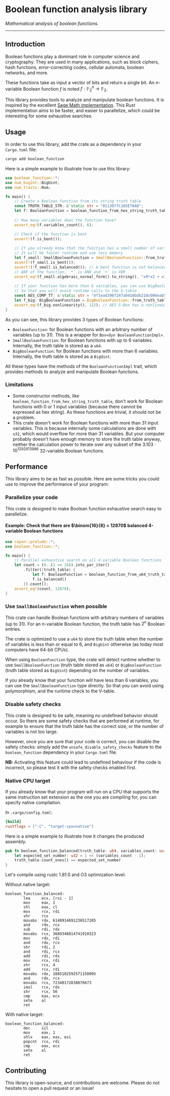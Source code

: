 # Boolean function analysis library

*Mathematical analysis of boolean functions.*

---

## Introduction

Boolean functions play a dominant role in computer science and cryptography.
They are used in many applications, such as block ciphers, hash functions, error-correcting codes, cellular automata, boolean networks, and more.

These functions take as input a vector of bits and return a single bit. An $n$-variable Boolean function $f$ is noted $f: \mathbb{F}_2^n \to \mathbb{F}_2$.

This library provides tools to analyze and manipulate boolean functions.
It is inspired by the excellent [Sage Math implementation](https://doc.sagemath.org/html/en/reference/cryptography/sage/crypto/boolean_function.html).
This Rust implementation aims to be faster, and easier to parallelize, which could be interesting for some exhaustive searches.

## Usage

In order to use this library, add the crate as a dependency in your `Cargo.toml` file:

```bash
cargo add boolean_function
```

Here is a simple example to illustrate how to use this library:

```rust
use boolean_function::*;
use num_bigint::BigUint;
use num_traits::Num;

fn main() {
    // Create a Boolean function from its string truth table
    const TRUTH_TABLE_STR: &'static str = "0113077C165E76A8";
    let f: BooleanFunction = boolean_function_from_hex_string_truth_table(TRUTH_TABLE_STR).unwrap();
    
    // How many variables does the function have?
    assert_eq!(f.variables_count(), 6);

    // Check if the function is bent
    assert!(f.is_bent());
    
    // If you already know that the function has a small number of variables, you can use SmallBooleanFunction
    // It will be faster runtime and use less memory
    let f_small: SmallBooleanFunction = SmallBooleanFunction::from_truth_table(0xac90, 4).unwrap();
    assert!(f_small.is_bent());
    assert!(!f_small.is_balanced()); // A bent function is not balanced
    // ANF of the function, `*` is AND and `+` is XOR
    assert_eq!(f_small.algebraic_normal_form().to_string(), "x0*x2 + x1*x2 + x1*x3 + x2*x3 + x2");
    
    // If your function has more than 6 variables, you can use BigBooleanFunction
    // So that you will avoid runtime calls to the V-table
    const AES_COMP_TT: &'static str = "4f1ead396f247a0410bdb210c006eab568ab4bfa8acb7a13b14ede67096c6eed";
    let f_big: BigBooleanFunction = BigBooleanFunction::from_truth_table(BigUint::from_str_radix(AES_COMP_TT, 16).unwrap(), 8);
    assert_eq!(f_big.nonlinearity(), 112); // AES S-Box has a nonlinearity of 112
}
```

As you can see, this library provides 3 types of Boolean functions:
- `BooleanFunction`: for Boolean functions with an arbitrary number of variables (up to 31). This is a wrapper for `Box<dyn BooleanFunctionImpl>`.
- `SmallBooleanFunction`: for Boolean functions with up to 6 variables. Internally, the truth table is stored as a `u64`.
- `BigBooleanFunction`: for Boolean functions with more than 6 variables. Internally, the truth table is stored as a `BigUint`.

All these types have the methods of the `BooleanFunctionImpl` trait, which provides methods to analyze and manipulate Boolean functions.

### Limitations

- Some constructor methods, like `boolean_function_from_hex_string_truth_table`, don't work for Boolean functions with 0 or 1 input variables (because there cannot be expressed as hex string). As these functions are trivial, it should not be a problem.
- This crate doesn't work for Boolean functions with more than 31 input variables. This is because internally some calculations are done with `u32`, which would overflow for more than 31 variables. But your computer probably doesn't have enough memory to store the truth table anyway, neither the calculation power to iterate over any subset of the $3.103 \cdot 10^{1292913986}$ 32-variable Boolean functions.

## Performance

This library aims to be as fast as possible. Here are some tricks you could use to improve the performance of your program:

### Parallelize your code

This crate is designed to make Boolean function exhaustive search easy to parallelize.

#### Example: Check that there are $\binom{16}{8} = 12870$ balanced 4-variable Boolean functions

```rust
use rayon::prelude::*;
use boolean_function::*;

fn main() {
    // Parallel exhaustive search on all 4-variable Boolean functions
    let count = (0..(1 << 16)).into_par_iter()
        .filter(|truth_table| {
            let f: BooleanFunction = boolean_function_from_u64_truth_table(*truth_table, 4).unwrap();
            f.is_balanced()
        }).count();
    assert_eq!(count, 12870);
}
```

### Use `SmallBooleanFunction` when possible

This crate can handle Boolean functions with arbitrary numbers of variables (up to 31).
For an $n$-variable Boolean function, the truth table has $2^n$ Boolean entries.

The crate is optimized to use a `u64` to store the truth table when the number of variables is less than or equal to 6, and `BigUint` otherwise (as today most computers have 64-bit CPUs).

When using `BooleanFunction` type, the crate will detect runtime whether to use `SmallBooleanFunction` (truth table stored as `u64`) or `BigBooleanFunction` (truth table stored as `BigUint`) depending on the number of variables.

If you already know that your function will have less than 6 variables, you can use the `SmallBooleanFunction` type directly.
So that you can avoid using polymorphism, and the runtime check to the V-table.

### Disable safety checks

This crate is designed to be safe, meaning no undefined behavior should occur.
So there are some safety checks that are performed at runtime, for example to ensure that the truth table has the correct size, or the number of variables is not too large.

However, once you are sure that your code is correct, you can disable the safety checks:
simply add the `unsafe_disable_safety_checks` feature to the `boolean_function` dependency in your `Cargo.toml` file.

**NB:** Activating this feature could lead to undefined behaviour if the code is incorrect, so please test it with the safety checks enabled first.

### Native CPU target

If you already know that your program will run on a CPU that supports the same instruction set extension as the one you are compiling for, you can specify native compilation.

In `.cargo/config.toml`:

```toml
[build]
rustflags = ["-C", "target-cpu=native"]
```

Here is a simple example to illustrate how it changes the produced assembly.
```rust
pub fn boolean_function_balanced(truth_table: u64, variables_count: usize) -> bool {
    let expected_set_number: u32 = 1 << (variables_count - 1);
    truth_table.count_ones() == expected_set_number
}
```
Let's compile using rustc 1.81.0 and O3 optimization level.

Without native target:

```assembly
boolean_function_balanced:
        lea     ecx, [rsi - 1]
        mov     eax, 1
        shl     eax, cl
        mov     rcx, rdi
        shr     rcx
        movabs  rdx, 6148914691236517205
        and     rdx, rcx
        sub     rdi, rdx
        movabs  rcx, 3689348814741910323
        mov     rdx, rdi
        and     rdx, rcx
        shr     rdi, 2
        and     rdi, rcx
        add     rdi, rdx
        mov     rcx, rdi
        shr     rcx, 4
        add     rcx, rdi
        movabs  rdx, 1085102592571150095
        and     rdx, rcx
        movabs  rcx, 72340172838076673
        imul    rcx, rdx
        shr     rcx, 56
        cmp     eax, ecx
        sete    al
        ret
```

With native target:

```assembly
boolean_function_balanced:
        dec     sil
        mov     eax, 1
        shlx    eax, eax, esi
        popcnt  rcx, rdi
        cmp     eax, ecx
        sete    al
        ret
```

## Contributing

This library is open-source, and contributions are welcome. Please do not hesitate to open a pull request or an issue!
